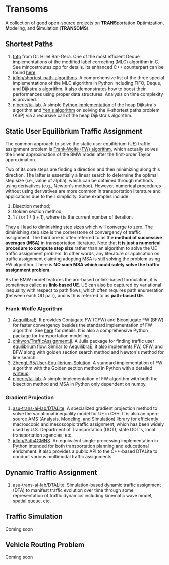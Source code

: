 # Transoms
A collection of good open-source projects on **TRANS**portation **O**ptimization, **M**odeling, and **S**imulation (**TRANSOMS**).

## Shortest Paths

1. [tntp](http://www.bgu.ac.il/~bargera/tntp/FW.zip) from Dr. Hillel Bar-Gera. One of the most efficient Deque implementations of the modified label correcting (MLC) algorithm in C. See mincostroutes.cpp for details. Its enhanced C++ counterpart can be found [here](https://github.com/jdlph/Path4GMNS/blob/master/engine/path_engine.cpp)
2. [jdlph/shortest-path-algorithms](https://github.com/jdlph/shortest-path-algorithms). A comprehensive list of the three special implementations of the MLC algorithm in Python including FIFO, Deque, and Dijkstra's algorithm. It also demonstrates how to boost their performances using proper data structures. Analysis on time complexity is provided. 
3. [nlperic/ta-lab](https://github.com/nlperic/ta-lab).  A simple [Python implementation](https://github.com/nlperic/ta-lab/blob/master/assignment/shortest_path.py) of the heap Dijkstra's algorithm and [Yen's algorithm](https://en.wikipedia.org/wiki/Yen%27s_algorithm) on solving the K-shortest paths problem (KSP) via a recursive call of the heap Dijkstra's algorithm. 

## Static User Equilibrium Traffic Assignment

The common approach to solve the static user equilibrium (UE) traffic assignment problem is [Frank-Wolfe (FW) algorithm](https://en.wikipedia.org/wiki/Frank%E2%80%93Wolfe_algorithm), which actually solves the linear approximation of the BMW model after the first-order Taylor approximation. 

Two of its core steps are finding a direction and then minimizing along this direction. The latter is essentially a linear search to determine the optimal step size (i.e., value of alpha), which can be obtained through methods using derivatives (e.g., Newton's method). However, numerical procedures without using derivatives are more common in transportation literature and applications due to their simplicity. Some examples include

1. Bisection method;
2. Golden section method;
3. 1 / i or 1 / (i + 1), where i is the current number of iteration.

They all lead to diminishing step sizes which will converge to zero. The diminishing step size is the cornerstone of convergency of traffic assignment. The third one is often referred to as the **method of successive averages (MSA)** in transportation literature. Note that **it is just a numerical procedure to compute step size** rather than an algorithm to solve the UE traffic assignment problem. In other words, any literature or application on traffic assignment claiming adopting MSA is still solving the problem using FW algorithm. There is **NO such MSA which could solely solve the traffic assignment problem**. 

As the BMW model features the arc-based or link-based formulation, it is sometimes called as **link-based UE**. UE can also be captured by variational inequality with respect to path flows, which often requires path enumeration (between each OD pair), and is thus referred to as **path-based UE**.

### Frank-Wolfe Algorithm

1. [AequilibraE](http://www.aequilibrae.com/python/latest/). It provides Conjugate FW (CFW) and Biconjugate FW (BFW) for faster convergency besides the standard implementation of FW algorithm. See [here](https://aequilibrae.com/python/V.0.6.1/traffic_assignment.html#algorithms-available) for details. It is also a comprehensive Python package for transportation modeling.
2. [chkwon/TrafficAssignment.jl](https://github.com/chkwon/TrafficAssignment.jl). A Julia package for finding traffic user equilibrium flow. Similar to AequilibraE, it also implements FW, CFW, and BFW along with golden section search method and Newton's method for line search.
3. [ZhengLi95/User-Equilibrium-Solution](https://github.com/ZhengLi95/User-Equilibrium-Solution). A standard implementation of FW algorithm with the Golden section method in Python with a detailed [writeup](https://github.com/ZhengLi95/User-Equilibrium-Solution/blob/master/static/user-equilibrium-solution.pdf).
4. [nlperic/ta-lab](https://github.com/nlperic/ta-lab). A simple implementation of FW algorithm with both the bisection method and MSA in Python only dependent on numpy.

### Gradient Projection

1. [asu-trans-ai-lab/DTALite](https://github.com/asu-trans-ai-lab/DTALite). A specialized gradient projection method to solve the variational inequality model for UE in C++. It is also an open-source AMS (Analysis, Modeling, and Simulation) library for efficiently macroscopic and mesoscopic traffic assignment, which has been widely used by U.S. Department of Transportation (DOT), state DOT's, local transportation agencies, etc. 
2. [jdlph/Path4GMNS](https://github.com/jdlph/Path4GMNS). An equivalent single-processing implementation in Python intended for both transportation planning and educational enrichment. It also provides a public API to the C++-based DTALite to conduct various multimodal traffic assignments.

## Dynamic Traffic Assignment

1. [asu-trans-ai-lab/DTALite](https://github.com/asu-trans-ai-lab/DTALite). Simulation-based dynamic traffic assignment (DTA) to manifest traffic evolution over time through some representation of traffic dynamics including kinematic wave model, spatial queue, etc.

## Traffic Simulation

Coming soon

## Vehicle Routing Problem

Coming soon
